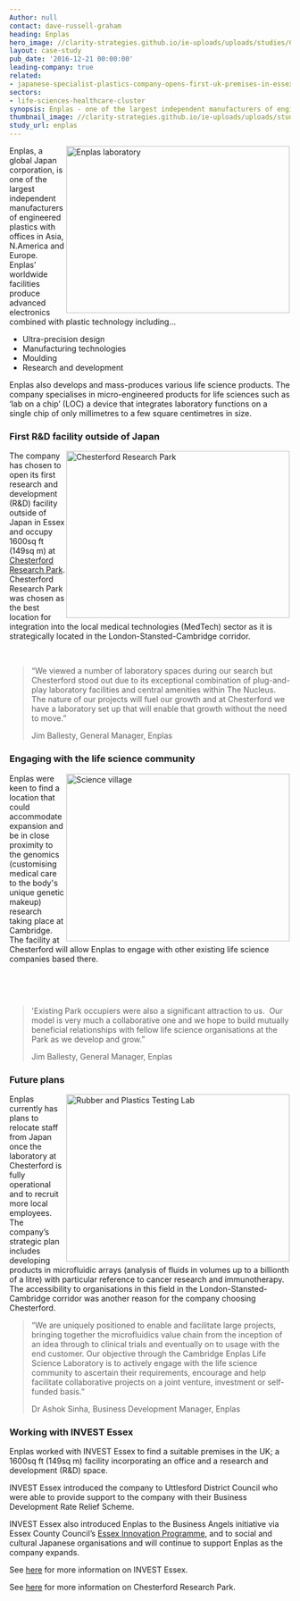 ```yaml
---
Author: null
contact: dave-russell-graham
heading: Enplas
hero_image: //clarity-strategies.github.io/ie-uploads/uploads/studies/CRP3%2C_Science_Village_Bldg_1980.jpg
layout: case-study
pub_date: '2016-12-21 00:00:00'
leading-company: true
related:
- japanese-specialist-plastics-company-opens-first-uk-premises-in-essex
sectors:
- life-sciences-healthcare-cluster
synopsis: Enplas - one of the largest independent manufacturers of engineered plastics
thumbnail_image: //clarity-strategies.github.io/ie-uploads/uploads/studies/20170207_151830_555.jpg
study_url: enplas
---
```


<p><img alt='Enplas laboratory' src='//clarity-strategies.github.io/ie-uploads/uploads/about/Enplas_laboratory_400.jpg' style='width: 400px; height: 299px; margin-left: 2px; margin-right: 2px; float: right;'/>Enplas, a global Japan corporation, is one of the largest independent manufacturers of engineered plastics with offices in Asia, N.America and Europe. Enplas’ worldwide facilities produce advanced electronics combined with plastic technology including…</p><ul><li>Ultra-precision design</li><li>Manufacturing technologies</li><li>Moulding</li><li>Research and development</li></ul><p>Enplas also develops and mass-produces various life science products. The company specialises in micro-engineered products for life sciences such as ‘lab on a chip’ (LOC) a device that integrates laboratory functions on a single chip of only millimetres to a few square centimetres in size.</p><h3>First R&amp;D facility outside of Japan</h3><p><img alt='Chesterford Research Park' src='//clarity-strategies.github.io/ie-uploads/uploads/about/Chesterford_RP_1_400.jpg' style='width: 400px; height: 299px; margin-left: 2px; margin-right: 2px; float: right;'/>The company has chosen to open its first research and development (R&amp;D) facility outside of Japan in Essex and occupy 1600sq ft (149sq m) at <a href='http://investessex.co.uk/studies/place-studies/chesterford-research-park1' target='_blank'>Chesterford Research Park</a>. Chesterford Research Park was chosen as the best location for integration into the local medical technologies (MedTech) sector as it is strategically located in the London-Stansted-Cambridge corridor.</p><p> </p><blockquote><p>“We viewed a number of laboratory spaces during our search but Chesterford stood out due to its exceptional combination of plug-and-play laboratory facilities and central amenities within The Nucleus.  The nature of our projects will fuel our growth and at Chesterford we have a laboratory set up that will enable that growth without the need to move.”</p><p>Jim Ballesty, General Manager, Enplas</p></blockquote><h3>Engaging with the life science community</h3><p><img alt='Science village' src='//clarity-strategies.github.io/ie-uploads/uploads/about/Science_Village_400.jpg' style='width: 400px; height: 300px; margin-left: 2px; margin-right: 2px; float: right;'/>Enplas were keen to find a location that could accommodate expansion and be in close proximity to the genomics (customising medical care to the body's unique genetic makeup) research taking place at Cambridge. The facility at Chesterford will allow Enplas to engage with other existing life science companies based there.</p><p> </p><p> </p><blockquote><p>'Existing Park occupiers were also a significant attraction to us.  Our model is very much a collaborative one and we hope to build mutually beneficial relationships with fellow life science organisations at the Park as we develop and grow.”</p><p>Jim Ballesty, General Manager, Enplas</p></blockquote><h3>Future plans</h3><p><img alt='Rubber and Plastics Testing Lab' src='//clarity-strategies.github.io/ie-uploads/uploads/about/Rubber-and-Plastics-Testing-Lab_400.jpg' style='width: 400px; height: 300px; margin-left: 2px; margin-right: 2px; float: right;'/>Enplas currently has plans to relocate staff from Japan once the laboratory at Chesterford is fully operational and to recruit more local employees. The company’s strategic plan includes developing products in microfluidic arrays (analysis of fluids in volumes up to a billionth of a litre) with particular reference to cancer research and immunotherapy. The accessibility to organisations in this field in the London-Stansted-Cambridge corridor was another reason for the company choosing Chesterford.</p><blockquote><p>“We are uniquely positioned to enable and facilitate large projects, bringing together the microfluidics value chain from the inception of an idea through to clinical trials and eventually on to usage with the end customer. Our objective through the Cambridge Enplas Life Science Laboratory is to actively engage with the life science community to ascertain their requirements, encourage and help facilitate collaborative projects on a joint venture, investment or self-funded basis.”</p><p>Dr Ashok Sinha, Business Development Manager, Enplas</p></blockquote><h3>Working with INVEST Essex</h3><p>Enplas worked with INVEST Essex to find a suitable premises in the UK; a 1600sq ft (149sq m) facility incorporating an office and a research and development (R&amp;D) space.</p><p>INVEST Essex introduced the company to Uttlesford District Council who were able to provide support to the company with their Business Development Rate Relief Scheme.</p><p>INVEST Essex also introduced Enplas to the Business Angels initiative via Essex County Council’s <a href='http://essexinnovation.co.uk/'>Essex Innovation Programme</a>, and to social and cultural Japanese organisations and will continue to support Enplas as the company expands.</p><p>See <a href='http://investessex.co.uk/' target='_blank'>here</a> for more information on INVEST Essex.</p><p>See <a href='http://investessex.co.uk/studies/place-studies/chesterford-research-park1' target='_blank'>here</a> for more information on Chesterford Research Park.</p>